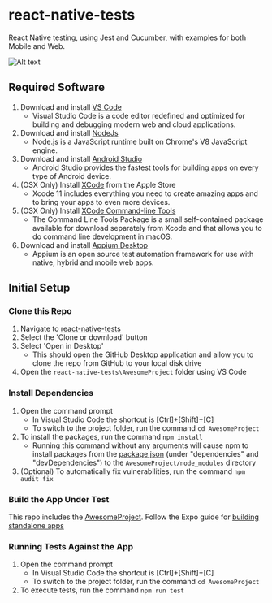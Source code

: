 # react-native-tests
React Native testing, using Jest and Cucumber, with examples for both Mobile and Web.

![Alt text](/../master/react-native-tests.png?raw=true "react-native-tests")

## Required Software
1. Download and install [VS Code](https://code.visualstudio.com/)
    * Visual Studio Code is a code editor redefined and optimized for building and debugging modern web and cloud applications.
1. Download and install [NodeJs](https://nodejs.org/en/)
    * Node.js is a JavaScript runtime built on Chrome's V8 JavaScript engine.
1. Download and install [Android Studio](https://developer.android.com/studio)
    * Android Studio provides the fastest tools for building apps on every type of Android device.
1. (OSX Only) Install [XCode](https://apps.apple.com/us/app/xcode/id497799835?mt=12) from the Apple Store
    * Xcode 11 includes everything you need to create amazing apps and to bring your apps to even more devices.
1. (OSX Only) Install [XCode Command-line Tools](https://developer.apple.com/downloads)
    * The Command Line Tools Package is a small self-contained package available for download separately from Xcode and that allows you to do command line development in macOS.
1. Download and install [Appium Desktop](https://github.com/appium/appium-desktop/releases/latest)
    * Appium is an open source test automation framework for use with native, hybrid and mobile web apps.

## Initial Setup

### Clone this Repo
1. Navigate to [react-native-tests](../../)
1. Select the 'Clone or download' button
1. Select 'Open in Desktop'
    * This should open the GitHub Desktop application and allow you to clone the repo from GitHub to your local disk drive
1. Open the `react-native-tests\AwesomeProject` folder using VS Code

### Install Dependencies
1. Open the command prompt
    * In Visual Studio Code the shortcut is [Ctrl]+[Shift]+[C]
    * To switch to the project folder, run the command `cd AwesomeProject`
1. To install the packages, run the command `npm install`
    * Running this command without any arguments will cause npm to install packages from the [package.json](https://docs.npmjs.com/files/package.json) (under "dependencies" and "devDependencies") to the `AwesomeProject/node_modules` directory
1. (Optional) To automatically fix vulnerabilities, run the command `npm audit fix`

### Build the App Under Test
This repo includes the [AwesomeProject](https://facebook.github.io/react-native/docs/getting-started). Follow the Expo guide for [building standalone apps](https://docs.expo.io/versions/latest/distribution/building-standalone-apps/)

### Running Tests Against the App
1. Open the command prompt
    * In Visual Studio Code the shortcut is [Ctrl]+[Shift]+[C]
    * To switch to the project folder, run the command `cd AwesomeProject`
1. To execute tests, run the command `npm run test`
